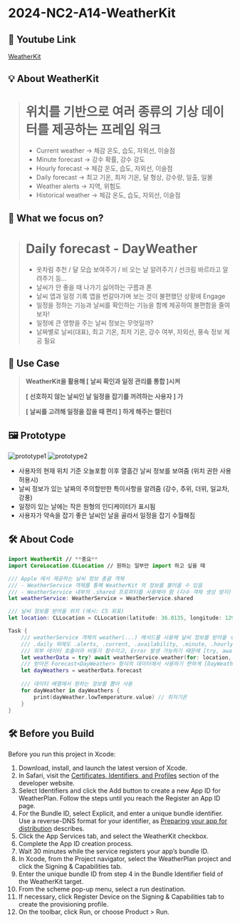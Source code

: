 # 2024-NC2-A14-WeatherKit
## 🎥 Youtube Link
[WeatherKit](https://youtu.be/ebXouR47Qiw?si=t6h6qLLPst74z5T1)

## 💡 About WeatherKit

> # **위치를 기반으로 여러 종류의 기상 데이터를 제공하는 프레임 워크**
> 
> - Current weather -> 체감 온도, 습도, 자외선, 이슬점
> - Minute forecast -> 강수 확률, 강수 강도
> - Hourly forecast -> 체감 온도, 습도, 자외선, 이슬점
> - Daily forecast -> 최고 기온, 최저 기온, 달 형상, 강수량, 일출, 일몰
> - Weather alerts -> 지역, 위험도
> - Historical weather -> 체감 온도, 습도, 자외선, 이슬점

## 🎯 What we focus on?

> # Daily forecast - DayWeather
> 
> - 옷차림 추천 / 달 모습 보여주기 / 비 오는 날 알려주기 / 선크림 바르라고 알려주기 등…
> - 날씨가 안 좋을 때 나가기 싫어하는 구름과 폰
> - 날씨 앱과 일정 기록 앱을 번갈아가며 보는 것이 불편했던 상황에 Engage
> - 일정을 정하는 기능과 날씨를 확인하는 기능을 함께 제공하여 불편함을 줄여보자!
> - 일정에 큰 영향을 주는 날씨 정보는 무엇일까?
> - 날짜별로 날씨(대표), 최고 기온, 최저 기온, 강수 여부, 자외선, 풍속 정보 제공 필요

## 💼 Use Case

> **WeatherKit을 활용해 [ 날씨 확인과 일정 관리를 통합 ]시켜**
> 
> 
> **[ 선호하지 않는 날씨인 날 일정을 잡기를 꺼려하는 사용자 ] 가**
> 
> **[ 날씨를 고려해 일정을 잡을 때 편리 ] 하게 해주는 캘린더**
>

## 🖼️ Prototype

![prototype1](https://github.com/YunKi-H/2024-NC2-A14-WeatherKit/assets/80469941/dd1636e9-faa5-4c8b-b3fa-45ef321b8a8c)
![prototype2](https://github.com/YunKi-H/2024-NC2-A14-WeatherKit/assets/80469941/f13276cd-9738-4b73-92d1-c5fd07726907)


- 사용자의 현재 위치 기준 오늘포함 이후 열흘간 날씨 정보를 보여줌 (위치 권한 사용 허용시)
- 날씨 정보가 있는 날짜의 주의할만한 특이사항을 알려줌 (강수, 추위, 더위, 일교차, 강풍)
- 일정이 있는 날에는 작은 원형의 인디케이터가 표시됨
- 사용자가 약속을 잡기 좋은 날씨인 날을 골라서 일정을 잡기 수월해짐

## 🛠️ About Code

```swift
import WeatherKit // **중요**
import CoreLocation.CLLocation // 원하는 일부만 import 하고 싶을 때

/// Apple 에서 제공하는 날씨 정보 총괄 객체
/// - WeatherService 객체를 통해 WeatherKit 의 정보를 불러올 수 있음
/// - WeatherService 내부의 .shared 프로퍼티를 사용해야 함 (다수 객체 생성 방지)
let weatherService: WeatherService = WeatherService.shared

/// 날씨 정보를 받아올 위치 (예시: C5 좌표)
let location: CLLocation = CLLocation(latitude: 36.0135, longitude: 129.3263)

Task {
	/// weatherService 객체의 weather(...) 메서드를 사용해 날씨 정보를 받아올 수 있음
	/// .daily 외에도 .alerts, .current, .availability, .minute, .hourly 등 원하는 종류의 데이터 호출 가능
	/// 외부 데이터 호출이라 비동기 함수이고, Error 발생 가능하기 때문에 [try, await] 키워드 사용 필요
	let weatherData = try? await weatherService.weather(for: location, including: .daily)
	/// 받아온 Forecast<DayWeather> 형식의 데이터에서 사용하기 편하게 [DayWeather] 형식(배열)으로 변환
	let dayWeathers = weatherData.forecast
	
	/// 데이터 배열에서 원하는 정보를 뽑아 사용
	for dayWeather in dayWeathers {
		print(dayWeather.lowTemperature.value) // 최저기온
	}
}
```

## 🛠️ Before you Build

Before you run this project in Xcode:
1. Download, install, and launch the latest version of Xcode.
2. In Safari, visit the [Certificates, Identifiers, and Profiles](https://idmsa.apple.com/IDMSWebAuth/signin?appIdKey=891bd3417a7776362562d2197f89480a8547b108fd934911bcbea0110d07f757&path=%2Faccount%2Fresources%2F&rv=1) section of the developer website.
3. Select Identifiers and click the Add button to create a new App ID for WeatherPlan. Follow the steps until you reach the Register an App ID page.
4. For the Bundle ID, select Explicit, and enter a unique bundle identifier. Use a reverse-DNS format for your identifier, as [Preparing your app for distribution](https://developer.apple.com/documentation/xcode/preparing-your-app-for-distribution) describes.
5. Click the App Services tab, and select the WeatherKit checkbox.
6. Complete the App ID creation process.
7. Wait 30 minutes while the service registers your app’s bundle ID.
8. In Xcode, from the Project navigator, select the WeatherPlan project and click the Signing & Capabilities tab.
9. Enter the unique bundle ID from step 4 in the Bundle Identifier field of the WeatherKit target.
10. From the scheme pop-up menu, select a run destination.
11. If necessary, click Register Device on the Signing & Capabilities tab to create the provisioning profile.
12. On the toolbar, click Run, or choose Product > Run.
